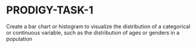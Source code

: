 # PRODIGY-TASK-1
Create a bar chart or histogram to visualize the distribution of a categorical or continuous variable, such as the distribution of ages or genders in a population

